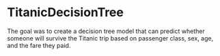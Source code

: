 # TitanicDecisionTree
The goal was to create a decision tree model that can predict whether someone will survive the Titanic trip based on passenger class, sex, age, and the fare they paid. 
